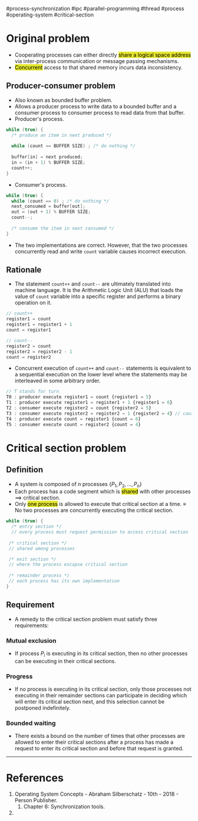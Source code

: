 #process-synchronization #ipc #parallel-programming #thread #process #operating-system #critical-section 

# Original problem
- Cooperating processes can either directly <mark style="background: #e4e62d;">share a logical space address</mark> via inter-process communication or message passing mechanisms.
- <mark style="background: #e4e62d;">Concurrent</mark> access to that shared memory incurs data inconsistency.
## Producer-consumer problem
- Also known as bounded buffer problem.
- Allows a producer process to write data to a bounded buffer and a consumer process to consumer process to read data from that buffer.
- Producer's process.
```c
while (true) { 
  /* produce an item in next produced */ 
  
  while (count == BUFFER SIZE) ; /* do nothing */ 
  
  buffer[in] = next produced; 
  in = (in + 1) % BUFFER SIZE; 
  count++; 
}
```

- Consumer's process.
```c
while (true) { 
  while (count == 0) ; /* do nothing */ 
  next_consumed = buffer[out]; 
  out = (out + 1) % BUFFER SIZE; 
  count--; 
  
  /* consume the item in next consumed */ 
}
```

- The two implementations are correct. However, that the two processes concurrently read and write `count` variable causes incorrect execution.
## Rationale
- The statement `count++`  and `count--` are ultimately translated into machine language. It is the Arithmetic Logic Unit (ALU) that loads the value of `count` variable into a specific register and performs a binary operation on it.
```c
// count++
register1 = count
register1 = register1 + 1
count = register1

// count--
register2 = count
register2 = register2 - 1
count = register2
```
- Concurrent execution of `count++` and `count--` statements is equivalent to a sequential execution on the lower level where the statements may be interleaved in some arbitrary order.
```js
// T stands for turn
T0 : producer execute register1 = count {register1 = 5} 
T1 : producer execute register1 = register1 + 1 {register1 = 6} 
T2 : consumer execute register2 = count {register2 = 5} 
T3 : consumer execute register2 = register2 − 1 {register2 = 4} // cause incorrect logic on higher levels
T4 : producer execute count = register1 {count = 6} 
T5 : consumer execute count = register2 {count = 4}
```

# Critical section problem
## Definition
- A system is composed of $n$ processes $\{P_1,P_2,...,P_n\}$
- Each process has a code segment which is <mark style="background: #e4e62d;">shared</mark> with other processes $\implies$ critical section.
- Only <mark style="background: #e4e62d;">one process</mark> is allowed to execute that critical section at a time. $\equiv$ No two processes are concurrently executing the critical section.
```c
while (true) {
  /* entry section */
  // every process must request permission to access critical section
 
 /* critical section */
 // shared among processes

 /* exit section */
 // where the process escapse critical section
 
 /* remainder process */
 // each process has its own implementation
}
```

## Requirement
- A remedy to the critical section problem must satisfy three requirements:
### Mutual exclusion
-  If process $P_i$ is executing in its critical section, then no other processes can be executing in their critical sections.
### Progress
- If no process is executing in its critical section, only those processes not executing in their remainder sections can participate in deciding which will enter its critical section next, and this selection cannot be postponed indefinitely.
### Bounded waiting
- There exists a bound on the number of times that other processes are allowed to enter their critical sections after a process has made a request to enter its critical section and before that request is granted.
---
# References
1. Operating System Concepts - Abraham Silberschatz - 10th - 2018 - Person Publisher.
	1. Chapter 6: Synchronization tools.
2. 
